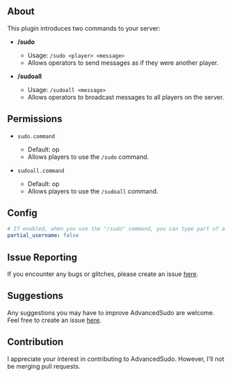## About

This plugin introduces two commands to your server:

- **/sudo**
  - Usage: `/sudo <player> <message>`
  - Allows operators to send messages as if they were another player.

- **/sudoall**
  - Usage: `/sudoall <message>`
  - Allows operators to broadcast messages to all players on the server.

## Permissions

- `sudo.command`
  - Default: op
  - Allows players to use the `/sudo` command.

- `sudoall.command`
  - Default: op
  - Allows players to use the `/sudoall` command.

## Config

```yaml
# If enabled, when you use the "/sudo" command, you can type part of a username (at least 3 characters), and it will return the matching player.
partial_username: false
```

## Issue Reporting

If you encounter any bugs or glitches, please create an issue [here](https://github.com/imLuckii/AdvancedSudo/issues/new).

## Suggestions

Any suggestions you may have to improve AdvancedSudo are welcome. Feel free to create an issue [here](https://github.com/imLuckii/AdvancedSudo/issues/new).

## Contribution

I appreciate your interest in contributing to AdvancedSudo. However, I'll not be merging pull requests.
